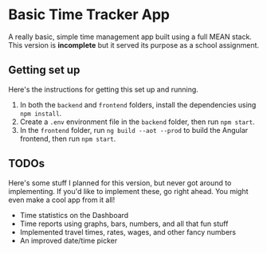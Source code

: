 # Basic Time Tracker App
A really basic, simple time management app built using a full MEAN stack. This version is **incomplete** but it served its purpose as a school assignment.

## Getting set up
Here's the instructions for getting this set up and running.

1. In both the `backend` and `frontend` folders, install the dependencies using `npm install`.
2. Create a `.env` environment file in the `backend` folder, then run `npm start`.
3. In the `frontend` folder, run `ng build --aot --prod` to build the Angular frontend, then run `npm start`.

## TODOs
Here's some stuff I planned for this version, but never got around to implementing. If you'd like to implement these, go right ahead. You might even make a cool app from it all!

- Time statistics on the Dashboard
- Time reports using graphs, bars, numbers, and all that fun stuff
- Implemented travel times, rates, wages, and other fancy numbers
- An improved date/time picker
